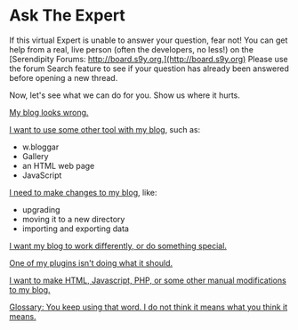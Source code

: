 # Ask The Expert

If this virtual Expert is unable to answer your question, fear not!  You can get help from a real, live person (often the developers, no less!) on the [Serendipity Forums: http://board.s9y.org.](http://board.s9y.org)  Please use the forum Search feature to see if your question has already been answered before opening a new thread.

Now, let's see what we can do for you.  Show us where it hurts.

[My blog looks wrong.](display-problems.html)

[I want to use some other tool with my blog](http://www.s9y.org/159.html), such as:

* w.bloggar
* Gallery
* an HTML web page
* <noop>JavaScript</noop>

[I need to make changes to my blog](http://www.s9y.org/197.html), like:

* upgrading
* moving it to a new directory 
* importing and exporting data

[I want my blog to work differently, or do something special.](http://www.s9y.org/163.html)

[One of my plugins isn't doing what it should.](http://www.s9y.org/165.html)

[I want to make HTML, Javascript, PHP, or some other manual modifications to my blog.](http://www.s9y.org/172.html)

[Glossary: You keep using that word.  I do not think it means what you think it means.](http://www.s9y.org/215.html)